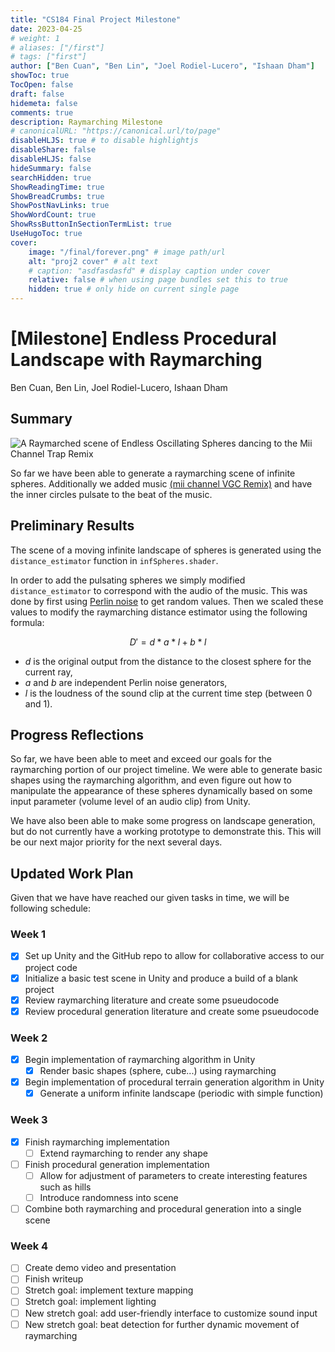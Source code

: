 ```yaml
---
title: "CS184 Final Project Milestone"
date: 2023-04-25
# weight: 1
# aliases: ["/first"]
# tags: ["first"]
author: ["Ben Cuan", "Ben Lin", "Joel Rodiel-Lucero", "Ishaan Dham"]
showToc: true
TocOpen: false
draft: false
hidemeta: false
comments: true
description: Raymarching Milestone
# canonicalURL: "https://canonical.url/to/page"
disableHLJS: true # to disable highlightjs
disableShare: false
disableHLJS: false
hideSummary: false
searchHidden: true
ShowReadingTime: true
ShowBreadCrumbs: true
ShowPostNavLinks: true
ShowWordCount: true
ShowRssButtonInSectionTermList: true
UseHugoToc: true
cover:
    image: "/final/forever.png" # image path/url
    alt: "proj2 cover" # alt text
    # caption: "asdfasdasfd" # display caption under cover
    relative: false # when using page bundles set this to true
    hidden: true # only hide on current single page
---
```


# [Milestone] Endless Procedural Landscape with Raymarching
Ben Cuan, Ben Lin, Joel Rodiel-Lucero, Ishaan Dham

## Summary

![A Raymarched scene of Endless Oscillating Spheres dancing to the Mii Channel Trap Remix](/final/forever.png)


So far we have been able to generate a raymarching scene of infinite spheres. Additionally we added music [(mii channel VGC Remix)](https://www.youtube.com/watch?v=txXoCP8xngQ) and have the inner circles pulsate to the beat of the music.

## Preliminary Results

The scene of a moving infinite landscape of spheres is generated using the `distance_estimator` function in `infSpheres.shader`. 

In order to add the pulsating spheres we simply modified `distance_estimator` to correspond with the audio of the music. This was done by first using [Perlin noise](https://en.wikipedia.org/wiki/Perlin_noise) to get random values. Then we scaled these values to modify the raymarching distance estimator using the following formula:

$$ D' = d * a * l + b * l $$
 * $d$ is the original output from the distance to the closest sphere for the current ray,
 * $a$ and $b$ are independent Perlin noise generators,
 * $l$ is the loudness of the sound clip at the current time step (between 0 and 1).

## Progress Reflections

So far, we have been able to meet and exceed our goals for the raymarching portion of our project timeline. We were able to generate basic shapes using the raymarching algorithm, and even figure out how to manipulate the appearance of these spheres dynamically based on some input parameter (volume level of an audio clip) from Unity.

We have also been able to make some progress on landscape generation, but do not currently have a working prototype to demonstrate this. This will be our next major priority for the next several days.

## Updated Work Plan

Given that we have have reached our given tasks in time, we will be following schedule:
### Week 1

- [x] Set up Unity and the GitHub repo to allow for collaborative access to our project code 
- [x] Initialize a basic test scene in Unity and produce a build of a blank project
- [x] Review raymarching literature and create some psueudocode
- [x] Review procedural generation literature and create some psueudocode

### Week 2

- [x] Begin implementation of raymarching algorithm in Unity
    - [x] Render basic shapes (sphere, cube...) using raymarching
- [x] Begin implementation of procedural terrain generation algorithm in Unity
    - [x] Generate a uniform infinite landscape (periodic with simple function)

### Week 3
- [x] Finish raymarching implementation
    - [ ] Extend raymarching to render any shape
- [ ] Finish procedural generation implementation
    - [ ] Allow for adjustment of parameters to create interesting features such as hills
    - [ ] Introduce randomness into scene
- [ ] Combine both raymarching and procedural generation into a single scene

### Week 4
- [ ] Create demo video and presentation
- [ ] Finish writeup
- [ ] Stretch goal: implement texture mapping
- [ ] Stretch goal: implement lighting 
- [ ] New stretch goal: add user-friendly interface to customize sound input
- [ ] New stretch goal: beat detection for further dynamic movement of raymarching